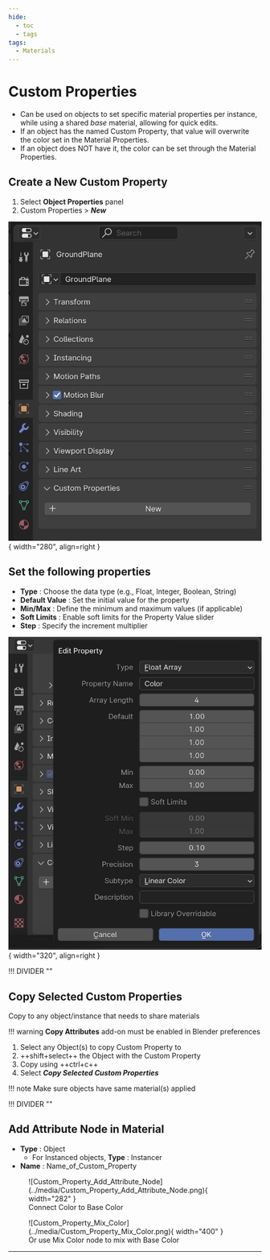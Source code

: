 ```yaml
---
hide:
  - toc
  - tags
tags:
  - Materials
---
```


# **Custom Properties**

- Can be used on objects to set specific material properties per instance, while using a shared *base* material, allowing for quick edits.
- If an object has the named Custom Property, that value will overwrite the color set in the Material Properties.
- If an object does NOT have it, the color can be set through the Material Properties.


<div class="grid" markdown>

<div markdown>

## **Create a New Custom Property**

1. Select **Object Properties** panel
1. Custom Properties > ***New***

</div>

![Select_Custom_Properties](../media/Select_Custom_Properties.png){ width="280", align=right }

</div>

<div class="grid" markdown>

<div markdown>

## **Set the following properties**

- **Type** : Choose the data type (e.g., Float, Integer, Boolean, String)
- **Default Value** : Set the initial value for the property
- **Min/Max** : Define the minimum and maximum values (if applicable)
- **Soft Limits** : Enable soft limits for the Property Value slider
- **Step** : Specify the increment multiplier

</div>

![Custom_Property_Add_Color](../media/Custom_Property_Add_Color.png){ width="320", align=right }

</div>


!!! DIVIDER ""


## **Copy Selected Custom Properties**

Copy to any object/instance that needs to share materials

!!! warning
    **Copy Attributes** add-on must be enabled in Blender preferences

1. Select any Object(s) to copy Custom Property to
1. ++shift+select++ the Object with the Custom Property
1. Copy using ++ctrl+c++
1. Select ***Copy Selected Custom Properties***

!!! note
    Make sure objects have same material(s) applied


!!! DIVIDER ""


## **Add Attribute Node in Material**

- **Type** : Object
    - For Instanced objects, **Type** : Instancer
- **Name** : Name_of_Custom_Property

<div class="grid" markdown>

<figure markdown="span">
  ![Custom_Property_Add_Attribute_Node](../media/Custom_Property_Add_Attribute_Node.png){ width="282" }
  <figcaption>Connect Color to Base Color</figcaption>
</figure>

<figure markdown="span">
  ![Custom_Property_Mix_Color](../media/Custom_Property_Mix_Color.png){ width="400" }
  <figcaption>Or use Mix Color node to mix with Base Color</figcaption>
</figure>

</div>


---
